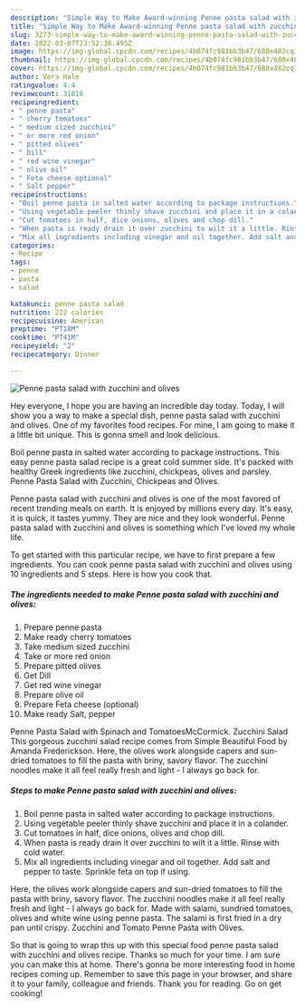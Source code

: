 ```yaml
---
description: "Simple Way to Make Award-winning Penne pasta salad with zucchini and olives"
title: "Simple Way to Make Award-winning Penne pasta salad with zucchini and olives"
slug: 3273-simple-way-to-make-award-winning-penne-pasta-salad-with-zucchini-and-olives
date: 2022-03-07T23:52:38.495Z
image: https://img-global.cpcdn.com/recipes/4b074fc981bb3b47/680x482cq70/penne-pasta-salad-with-zucchini-and-olives-recipe-main-photo.jpg
thumbnail: https://img-global.cpcdn.com/recipes/4b074fc981bb3b47/680x482cq70/penne-pasta-salad-with-zucchini-and-olives-recipe-main-photo.jpg
cover: https://img-global.cpcdn.com/recipes/4b074fc981bb3b47/680x482cq70/penne-pasta-salad-with-zucchini-and-olives-recipe-main-photo.jpg
author: Vera Hale
ratingvalue: 4.4
reviewcount: 31816
recipeingredient:
- " penne pasta"
- " cherry tomatoes"
- " medium sized zucchini"
- " or more red onion"
- " pitted olives"
- " Dill"
- " red wine vinegar"
- " olive oil"
- " Feta cheese optional"
- " Salt pepper"
recipeinstructions:
- "Boil penne pasta in salted water according to package instructions."
- "Using vegetable peeler thinly shave zucchini and place it in a colander."
- "Cut tomatoes in half, dice onions, olives and chop dill."
- "When pasta is ready drain it over zucchini to wilt it a little. Rinse with cold water."
- "Mix all ingredients including vinegar and oil together. Add salt and pepper to taste. Sprinkle feta on top if using."
categories:
- Recipe
tags:
- penne
- pasta
- salad

katakunci: penne pasta salad 
nutrition: 222 calories
recipecuisine: American
preptime: "PT18M"
cooktime: "PT41M"
recipeyield: "2"
recipecategory: Dinner

---
```



![Penne pasta salad with zucchini and olives](https://img-global.cpcdn.com/recipes/4b074fc981bb3b47/680x482cq70/penne-pasta-salad-with-zucchini-and-olives-recipe-main-photo.jpg)

Hey everyone, I hope you are having an incredible day today. Today, I will show you a way to make a special dish, penne pasta salad with zucchini and olives. One of my favorites food recipes. For mine, I am going to make it a little bit unique. This is gonna smell and look delicious.

Boil penne pasta in salted water according to package instructions. This easy penne pasta salad recipe is a great cold summer side. It&#39;s packed with healthy Greek ingredients like zucchini, chickpeas, olives and parsley. Penne Pasta Salad with Zucchini, Chickpeas and Olives.

Penne pasta salad with zucchini and olives is one of the most favored of recent trending meals on earth. It is enjoyed by millions every day. It's easy, it is quick, it tastes yummy. They are nice and they look wonderful. Penne pasta salad with zucchini and olives is something which I've loved my whole life.


To get started with this particular recipe, we have to first prepare a few ingredients. You can cook penne pasta salad with zucchini and olives using 10 ingredients and 5 steps. Here is how you cook that.

<!--inarticleads1-->

##### The ingredients needed to make Penne pasta salad with zucchini and olives:

1. Prepare  penne pasta
1. Make ready  cherry tomatoes
1. Take  medium sized zucchini
1. Take  or more red onion
1. Prepare  pitted olives
1. Get  Dill
1. Get  red wine vinegar
1. Prepare  olive oil
1. Prepare  Feta cheese (optional)
1. Make ready  Salt, pepper


Penne Pasta Salad with Spinach and TomatoesMcCormick. Zucchini Salad This gorgeous zucchini salad recipe comes from Simple Beautiful Food by Amanda Frederickson. Here, the olives work alongside capers and sun-dried tomatoes to fill the pasta with briny, savory flavor. The zucchini noodles make it all feel really fresh and light - I always go back for. 

<!--inarticleads2-->

##### Steps to make Penne pasta salad with zucchini and olives:

1. Boil penne pasta in salted water according to package instructions.
1. Using vegetable peeler thinly shave zucchini and place it in a colander.
1. Cut tomatoes in half, dice onions, olives and chop dill.
1. When pasta is ready drain it over zucchini to wilt it a little. Rinse with cold water.
1. Mix all ingredients including vinegar and oil together. Add salt and pepper to taste. Sprinkle feta on top if using.


Here, the olives work alongside capers and sun-dried tomatoes to fill the pasta with briny, savory flavor. The zucchini noodles make it all feel really fresh and light - I always go back for. Made with salami, sundried tomatoes, olives and white wine using penne pasta. The salami is first fried in a dry pan until crispy. Zucchini and Tomato Penne Pasta with Olives. 

So that is going to wrap this up with this special food penne pasta salad with zucchini and olives recipe. Thanks so much for your time. I am sure you can make this at home. There's gonna be more interesting food in home recipes coming up. Remember to save this page in your browser, and share it to your family, colleague and friends. Thank you for reading. Go on get cooking!
